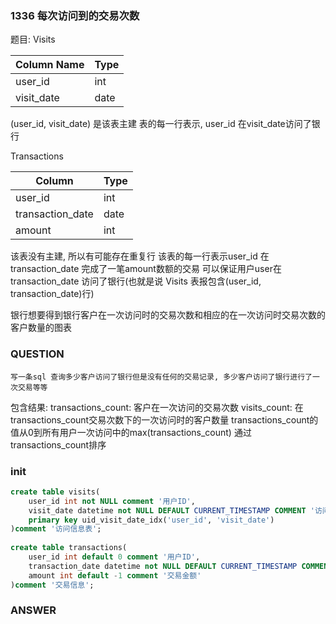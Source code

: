 ### 1336 每次访问到的交易次数
题目: Visits

| Column Name | Type |
|-------------|------|
| user_id     | int  |
| visit_date  | date |
(user_id, visit_date) 是该表主建
表的每一行表示, user_id 在visit_date访问了银行

Transactions

| Column           | Type |
|------------------|------|
| user_id          | int  |
| transaction_date | date |
| amount           | int  |

该表没有主建, 所以有可能存在重复行
该表的每一行表示user_id 在transaction_date 完成了一笔amount数额的交易
可以保证用户user在transaction_date 访问了银行(也就是说 Visits 表报包含(user_id, transaction_date)行)

银行想要得到银行客户在一次访问时的交易次数和相应的在一次访问时交易次数的客户数量的图表

### QUESTION
    写一条sql 查询多少客户访问了银行但是没有任何的交易记录, 多少客户访问了银行进行了一次交易等等
包含结果:
    transactions_count: 客户在一次访问的交易次数
    visits_count: 在transactions_count交易次数下的一次访问时的客户数量
    transactions_count的值从0到所有用户一次访问中的max(transactions_count)
    通过transactions_count排序

### init
```sql
create table visits(
    user_id int not NULL comment '用户ID',
    visit_date datetime not NULL DEFAULT CURRENT_TIMESTAMP COMMENT '访问时间',
    primary key uid_visit_date_idx('user_id', 'visit_date')
)comment '访问信息表';
    
create table transactions(
    user_id int default 0 comment '用户ID',
    transaction_date datetime not NULL DEFAULT CURRENT_TIMESTAMP COMMENT '访问时间',
    amount int default -1 comment '交易金额'
)comment '交易信息';
```

### ANSWER
```sql


```